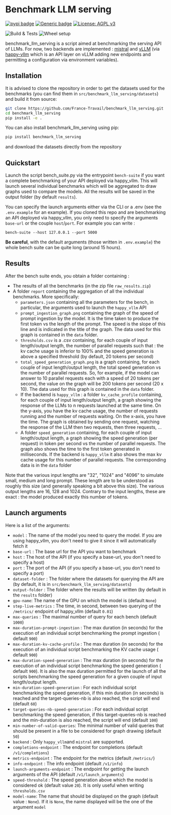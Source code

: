 # Benchmark LLM serving
[![pypi badge](https://img.shields.io/pypi/v/benchmark_llm_serving.svg)](https://pypi.python.org/pypi/benchmark_llm_serving)
[![Generic badge](https://img.shields.io/badge/python-3.10|3.11-blue.svg)](https://shields.io/)
[![License: AGPL v3](https://img.shields.io/badge/License-AGPL%20v3-blue.svg)](https://www.gnu.org/licenses/agpl-3.0)

![Build & Tests](https://github.com/France-Travail/benchmark_llm_serving/actions/workflows/build_and_tests.yaml/badge.svg)
![Wheel setup](https://github.com/France-Travail/benchmark_llm_serving/actions/workflows/wheel.yaml/badge.svg)

benchmark_llm_serving is a script aimed at benchmarking the serving API of LLMs. For now, two backends are implemented : [mistral](https://docs.mistral.ai/api/) and [vLLM](https://github.com/vllm-project/vllm) (via [happy-vllm](https://github.com/France-Travail/happy_vllm) which is an API layer on vLLM adding new endpoints and permitting a configuration via environment variables).

## Installation

It is advised to clone the repository in order to get the datasets used for the benchmarks (you can find them in `src/benchmark_llm_serving/datasets`) and build it from source:

```bash
git clone https://github.com/France-Travail/benchmark_llm_serving.git
cd benchmark_llm_serving
pip install -e .
```

You can also install benchmark_llm_serving using pip:

```bash
pip install benchmark_llm_serving
```
and download the datasets directly from the repository

## Quickstart

Launch the script bench_suite.py via the entrypoint `bench-suite` if you want a complete benchmarking of your API deployed via happy_vllm. This will launch several individual benchmarks which will be aggregated to draw graphs used to compare the models. All the results will be saved in the output folder (by default `results`). 

You can specify the launch arguments either via the CLI or a .env (see the `.env.example` for an example). If you cloned this repo and are benchmarking an API deployed via happy_vllm, you only need to specify the arguments `base-url` or the couple `host`/`port`. For example you can write :

`bench-suite --host 127.0.0.1 --port 5000`

**Be careful**, with the default arguments (those written in `.env.example`) the whole bench suite can be quite long (around 15 hours).

## Results

After the bench suite ends, you obtain a folder containing :

 - The results of all the benchmarks (in the zip file `raw_results.zip`)
 - A folder `report` containing the aggregation of all the individual benchmarks. More specifically:
   - `parameters.json` containing all the parameters for the bench, in particular, the arguments used to launch the `happy_vllm` API
   - `prompt_ingestion_graph.png` containing the graph of the speed of prompt ingestion by the model. It is the time taken to produce the first token vs the length of the prompt. The speed is the slope of this line and is indicated in the title of the graph. The data used for this graph is contained in the `data` folder.
   - `thresholds.csv` is a .csv containing, for each couple of input length/output length, the number of parallel requests such that : the kv cache usage is inferior to 100% and the speed generation is above a specified threshold (by default, 20 tokens per second)
   - `total_speed_generation_graph.png` is a graph containing, for each couple of input length/output length, the total speed generation vs the number of parallel requests. So, for example, if the model can answer to 10 parallel requests each with a speed of 20 tokens per second, the value on the graph will be 200 tokens per second (20 x 10). The data used for this graph is contained in the `data` folder.
   - If the backend is `happy_vllm` : a folder `kv_cache_profile` containing, for each couple of input length/output length, a graph showing the response of the LLMs to n requests launched at the same time. On the y-axis, you have the kv cache usage, the number of requests running and the number of requests waiting. On the x-axis, you have the time. The graph is obtained by sending one request, watching the response of the LLM then two requests, then three requests, ...
   - A folder `speed_generation` containing, for each couple of input length/output length, a graph showing the speed generation (per request) in token per second vs the number of parallel requests. The graph also shows the time to the first token generated in milliseconds. If the backend is `happy_vllm` it also shows the max kv cache usage for this number of parallel requests. The corresponding data is in the `data` folder

Note that the various input lengths are "32", "1024" and "4096" to simulate small, medium and long prompt. These length are to be understood as roughly this size (and generally speaking a bit above this size). The various output lengths are 16, 128 and 1024. Contrary to the input lengths, these are exact : the model produced exactly this number of tokens.


## Launch arguments


Here is a list of the arguments:
 - `model` : The name of the model you need to query the model. If you are using happy_vllm, you don't need to give it since it will automatically fetch it
 - `base-url` : The base url for the API you want to benchmark
 - `host` : The host of the API (if you specify a base-url, you don't need to specify a host)
 - `port` : The port of the API (if you specify a base-url, you don't need to specify a port)
 - `dataset-folder` : The folder where the datasets for querying the API are (by default, it is in `src/benchmark_llm_serving/datasets`)
 - `output-folder` : The folder where the results will be written (by default in the `results` folder)
 - `gpu-name`: The name of the GPU on which the model is (default `None`)
 - `step-live-metrics` : The time, in second, between two querying of the `/metrics/` endpoint of happy_vllm (default `0.01`)
 - `max-queries` : The maximal number of query for each bench (default `1000`)
 - `max-duration-prompt-ingestion` : The max duration (in seconds) for the execution of an individual script benchmarking the prompt ingestion ( default `900`)
 - `max-duration-kv-cache-profile` : The max duration (in seconds) for the execution of an individual script benchmarking the KV cache usage ( default `900`)
 - `max-duration-speed-generation` : The max duration (in seconds) for the execution of an individual script benchmarking the speed generation ( default `900`). It is also the max duration permitted for the launch of all the scripts benchmarking the speed generation for a given couple of input length/output length.
 - `min-duration-speed-generation` : For each individual script benchmarking the speed generation, if this min duration (in seconds) is reached and the target-queries-nb is also reached, the script will end (default `60`)
 - `target-queries-nb-speed-generation` : For each individual script benchmarking the speed generation, if this target-queries-nb is reached and the min-duration is also reached, the script will end (default `100`)
 - `min-number-of-valid-queries`: The minimal number of valid queries that should be present in a file to be considered for graph drawing (default `50`)
 - `backend` : Only `happy_vllm`and `mistral` are supported. 
 - `completions-endpoint` : The endpoint for completions (default `/v1/completions`)
 - `metrics-endpoint` : The endpoint for the metrics (default `/metrics/`)
 - `info-endpoint` : The info endpoint  (default `/v1/info`)
 - `launch-arguments-endpoint` : The endpoint for getting the launch arguments of the API (default `/v1/launch_arguments`)
 - `speed-threshold` : The speed generation above which the model is considered ok (default value `20`). It is only useful when writing `thresholds.csv` 
 - `model-name`: The name that should be displayed on the graph (default value : `None`). If it is `None`, the name displayed will be the one of the argument `model`
